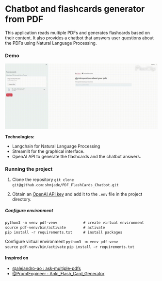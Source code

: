 # Chatbot and flashcards generator from PDF

This application reads multiple PDFs and generates flashcards based on their content. It also provides a chatbot that answers user questions about the PDFs using Natural Language Processing.

### Demo
<img src="https://github.com/shmjade/PDF_FlashCards_Chatbot/blob/main/media/demo.gif" alt="Header"  width="1200"/>


**Technologies:**
- Langchain for Natural Language Processing 
- Streamlit for the graphical interface.
- OpenAI API to generate the flashcards and the chatbot answers.


### Running the project

1. Clone the repository
`git clone git@github.com:shmjade/PDF_FlashCards_Chatbot.git`

2. Obtain an [OpenAI API key](https://platform.openai.com/api-keys) and add it to the `.env` file in the project directory.



##### Configure environment
```shell
python3 -m venv pdf-venv            # create virtual environment
source pdf-venv/bin/activate        # activate 
pip install -r requirements.txt     # install packages
```


Configure virtual environment
`python3 -m venv pdf-venv`  
`source pdf-venv/bin/activate`
`pip install -r requirements.txt`


#### Inspired on
- [@alejandro-ao : ask-multiple-pdfs](https://github.com/alejandro-ao/ask-multiple-pdfs)
- [@PromtEngineer : Anki_Flash_Card_Generator](https://github.com/PromtEngineer/Anki_FlashCard_Generator/tree/main)
